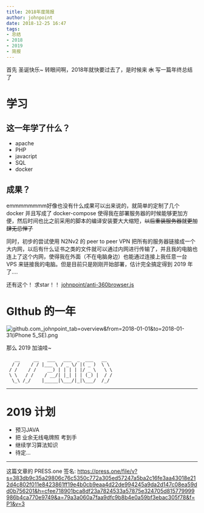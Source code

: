 ```yaml
---
title: 2018年度简报
author: johnpoint
date: 2018-12-25 16:47
tags:
- 总结
- 2018
- 2019
- 简报
---
```

首先 圣诞快乐~
转眼间啊，2018年就快要过去了，是时候来 ~~水~~ 写一篇年终总结了
<!---more--->
# 学习

## 这一年学了什么？

- apache
- PHP
- javacript
- SQL
- docker

## 成果？

emmmmmmmm好像也没有什么成果可以出来说的，就简单的定制了几个 docker 并且写成了 docker-compose 使得我在部署服务器的时候能够更加方便，然后时间也比之前采用的脚本的编译安装要大大缩短，~~以后重装服务器就更加肆无忌惮了~~

同时，初步的尝试使用 N2Nv2 的 peer to peer VPN 把所有的服务器链接成一个大内网，以后有什么证书之类的文件就可以通过内网进行传输了，并且我的电脑也连上了这个内网，使得我在外面（不在电脑身边）也能通过连接上我任意一台 VPS 来链接我的电脑。但是目前只是刚刚开始部署，估计完全搞定得到 2019 年了....

还有这个！
求star！！
[johnpoint/anti-360browser.js](https://github.com/johnpoint/anti-360browser.js)

# GIthub 的一年

![github.com_johnpoint_tab=overview&from=2018-01-01&to=2018-01-31(iPhone 5_SE).png](https://i.loli.net/2018/12/31/5c29bf6820a6c.png)

那么 2019 加油哇~
```
   __     __   ___   ___  _  ___   __  
  / /    / / |___ \ / _ \/ |( _ )  \ \
 / /    / /    __) | | | | |/ _ \   \ \
 \ \   / /    / __/| |_| | | (_) |  / /
  \_\ /_/    |_____|\___/|_|\___/  /_/

```

- - -

# 2019 计划

- 预习JAVA
- 把 业余无线电牌照 考到手
- 继续学习算法知识
- 待定...
----
这篇文章的 PRESS.one 签名:
https://press.one/file/v?s=383db9c35a29806c76c5350c772a305ed57247a5ba2c16fe3aa43018e212d4c802f011e8423861ff19e4b0cb9eaa4d22de994245a9da2d147c08ea59dd0b756201&h=cfee718901bca8df23a7824533a57875e324705d815779999986b4ca770e9749&a=79a3a060a7faa9dfc9b8b4e0a59bf3ebac305f78&f=P1&v=3